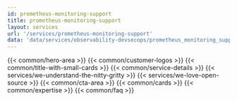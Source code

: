 ```yaml
---
id: prometheus-monitoring-support
title: prometheus-monitoring-support
layout: services
url: '/services/prometheus-monitoring-support'
data: 'data/services/observability-devsecops/prometheus_monitoring_support.json'
---
```

{{< common/hero-area >}}
{{< common/customer-logos >}}
{{< common/title-with-small-cards >}}
{{< common/service-details >}}
{{< services/we-understand-the-nitty-gritty >}}
{{< services/we-love-open-source >}}
{{< common/cta-area >}}
{{< common/cards >}}
{{< common/expertise >}}
{{< common/faq >}}



